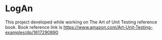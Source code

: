 # LogAn
This project developed while working on The Art of Unit Testing reference book.
Book reference link is https://www.amazon.com/Art-Unit-Testing-examples/dp/1617290890
